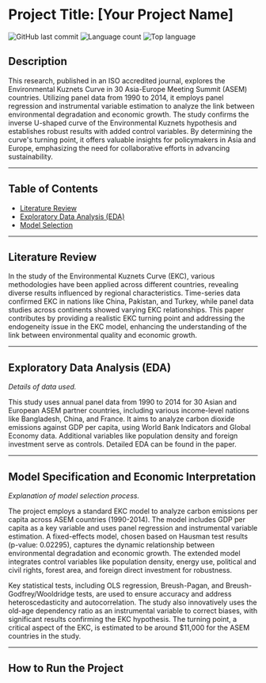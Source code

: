 # Project Title: [Your Project Name]

![GitHub last commit](https://img.shields.io/github/last-commit/[YourGitHubUsername]/[YourRepoName])
![Language count](https://img.shields.io/github/languages/count/[YourGitHubUsername]/[YourRepoName])
![Top language](https://img.shields.io/github/languages/top/[YourGitHubUsername]/[YourRepoName])

## Description
This research, published in an ISO accredited journal, explores the Environmental Kuznets Curve in 30 Asia-Europe Meeting Summit (ASEM) countries. Utilizing panel data from 1990 to 2014, it employs panel regression and instrumental variable estimation to analyze the link between environmental degradation and economic growth. The study confirms the inverse U-shaped curve of the Environmental Kuznets hypothesis and establishes robust results with added control variables. By determining the curve's turning point, it offers valuable insights for policymakers in Asia and Europe, emphasizing the need for collaborative efforts in advancing sustainability.

---

## Table of Contents
- [Literature Review](#literature-review)
- [Exploratory Data Analysis (EDA)](#exploratory-data-analysis-eda)
- [Model Selection](#model-specification-and-economic-interpretation)
---

## Literature Review
In the study of the Environmental Kuznets Curve (EKC), various methodologies have been applied across different countries, revealing diverse results influenced by regional characteristics. Time-series data confirmed EKC in nations like China, Pakistan, and Turkey, while panel data studies across continents showed varying EKC relationships. This paper contributes by providing a realistic EKC turning point and addressing the endogeneity issue in the EKC model, enhancing the understanding of the link between environmental quality and economic growth.

---

## Exploratory Data Analysis (EDA)
*Details of data used.*

This study uses annual panel data from 1990 to 2014 for 30 Asian and European ASEM partner countries, including various income-level nations like Bangladesh, China, and France. It aims to analyze carbon dioxide emissions against GDP per capita, using World Bank Indicators and Global Economy data. Additional variables like population density and foreign investment serve as controls. Detailed EDA can be found in the paper.

---
## Model Specification and Economic Interpretation
*Explanation of model selection process.*

The project employs a standard EKC model to analyze carbon emissions per capita across ASEM countries (1990-2014). The model includes GDP per capita as a key variable and uses panel regression and instrumental variable estimation. A fixed-effects model, chosen based on Hausman test results (p-value: 0.02295), captures the dynamic relationship between environmental degradation and economic growth. The extended model integrates control variables like population density, energy use, political and civil rights, forest area, and foreign direct investment for robustness.

Key statistical tests, including OLS regression, Breush-Pagan, and Breush-Godfrey/Wooldridge tests, are used to ensure accuracy and address heteroscedasticity and autocorrelation. The study also innovatively uses the old-age dependency ratio as an instrumental variable to correct biases, with significant results confirming the EKC hypothesis. The turning point, a critical aspect of the EKC, is estimated to be around $11,000 for the ASEM countries in the study.

---
## How to Run the Project

